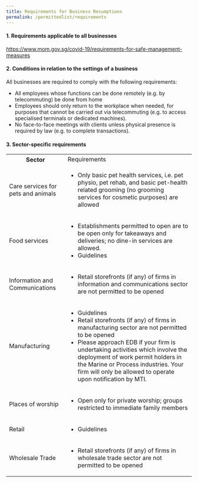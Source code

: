 ```yaml
---
title: Requirements for Business Resumptions
permalink: /permittedlist/requirements
---
```


#### **1. Requirements applicable to all businesses**
<a href="https://www.mom.gov.sg/covid-19/requirements-for-safe-management-measures">https://www.mom.gov.sg/covid-19/requirements-for-safe-management-measures</a>


#### **2. Conditions in relation to the settings of a business**
All businesses are required to comply with the following requirements: 
- All employees whose functions can be done remotely (e.g. by telecommuting) be done from home
- Employees should only return to the workplace when needed, for purposes that cannot be carried out via telecommuting (e.g. to access specialised terminals or dedicated machines).
- No face-to-face meetings with clients unless physical presence is required by law (e.g. to complete transactions).


#### **3. Sector-specific requirements**

<table>
    <tr>
        <th>Sector</th>
        <td>Requirements</td>
  </tr>
  <tr>
    <td>Care services for pets and animals</td>
    <td>
        <ul>
            <li>
                Only basic pet health services, i.e. pet physio, pet rehab, and basic pet-health related grooming (no grooming services for cosmetic purposes) are allowed
            </li>
        </ul>
    </td>
  </tr>
  <tr>
    <td>Food services</td>
    <td>
        <ul>
            <li>
                Establishments permitted to open are to be open only for takeaways and deliveries; no dine-in services are allowed.
            </li>
            <li>
                Guidelines <hyperlink tbc>
            </li>
        </ul>
    </td>
  </tr>
  <tr>
    <td>Information and Communications</td>
    <td>
        <ul>
            <li>
                Retail storefronts (if any) of firms in information and communications sector are not permitted to be opened
            </li>
        </ul>
    </td>
  </tr>
  <tr>
    <td>Manufacturing</td>
    <td>
        <ul>
            <li>
                Guidelines <hyperlink tbc>
            </li>
            <li>
                Retail storefronts (if any) of firms in manufacturing sector are not permitted to be opened
            </li>
            <li>
                Please approach EDB if your firm is undertaking activities which involve the deployment of work permit holders in the Marine or Process industries. Your firm will only be allowed to operate upon notification by MTI.
            </li>
        </ul>
    </td>
  </tr>
  <tr>
    <td>Places of worship</td>
    <td>
        <ul>
            <li>
                Open only for private worship; groups restricted to immediate family members
            </li>
        </ul>
    </td>
  </tr>
  <tr>
    <td>Retail</td>
    <td>
        <ul>
            <li>
                Guidelines <hyperlink tbc>
            </li>
        </ul>
    </td>
  </tr>
  <tr>
    <td>Wholesale Trade</td>
    <td>
        <ul>
            <li>
                Retail storefronts (if any) of firms in wholesale trade sector are not permitted to be opened
            </li>
        </ul>
    </td>
  </tr>
</table>